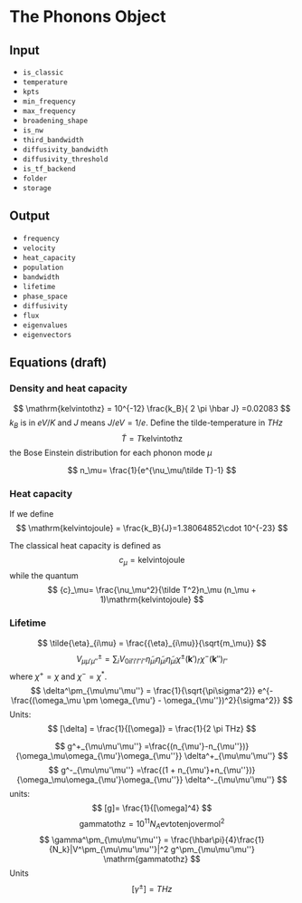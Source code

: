 # The Phonons Object
## Input
- `is_classic`
- `temperature`
- `kpts`
- `min_frequency`
- `max_frequency`
- `broadening_shape`
- `is_nw`
- `third_bandwidth`
- `diffusivity_bandwidth`
- `diffusivity_threshold`
- `is_tf_backend`
- `folder`
- `storage`

## Output
- `frequency`
- `velocity`
- `heat_capacity`
- `population`
- `bandwidth`
- `lifetime`
- `phase_space`
- `diffusivity`
- `flux`
- `eigenvalues`
- `eigenvectors`



## Equations  (draft)

### Density and heat capacity
$$
\mathrm{kelvintothz} = 10^{-12} \frac{k_B}{ 2 \pi \hbar J} =0.02083
$$
$k_B$ is in $eV/K$ and $J$ means $J/eV=1/e$.
Define the tilde-temperature in $THz$
$$
\tilde T =  T\mathrm{kelvintothz}
$$
the Bose Einstein distribution for each phonon mode $\mu$

$$
n_\mu= \frac{1}{e^{\nu_\mu/\tilde T}-1}
$$

### Heat capacity

If we define
$$
\mathrm{kelvintojoule} = \frac{k_B}{J}=1.38064852\cdot 10^{-23}
$$

The classical heat capacity is defined as
$$
{c}_\mu = \mathrm{kelvintojoule}
$$
while the quantum
$$
{c}_\mu= \frac{\nu_\mu^2}{\tilde T^2}n_\mu (n_\mu + 1)\mathrm{kelvintojoule}
$$


### Lifetime
$$
\tilde{\eta}_{i\mu} = \frac{{\eta}_{i\mu}}{\sqrt{m_\mu}}
$$
$$
V^{\pm}_{\mu\mu'\mu''}=\sum_{i}V_{0il'i'l''i''}\tilde\eta_{\mu i}\tilde\eta_{\mu i}\tilde\eta_{\mu i}\chi^\pm(\mathbf k')_{l'}\chi^-(\mathbf k'')_{l''}
$$
where $\chi^+ = \chi$ and $\chi^- = \chi^*$.
$$
\delta^\pm_{\mu\mu'\mu''} = \frac{1}{\sqrt{\pi\sigma^2}} e^{-\frac{(\omega_\mu \pm \omega_{\mu'} - \omega_{\mu''})^2}{\sigma^2}}
$$
Units:
$$
[\delta] = \frac{1}{[\omega]} = \frac{1}{2 \pi THz}
$$

$$
g^+_{\mu\mu'\mu''} =\frac{(n_{\mu'}-n_{\mu''})}{\omega_\mu\omega_{\mu'}\omega_{\mu''}} \delta^+_{\mu\mu'\mu''}
$$
$$
g^-_{\mu\mu'\mu''} =\frac{(1 + n_{\mu'}+n_{\mu''})}{\omega_\mu\omega_{\mu'}\omega_{\mu''}} \delta^-_{\mu\mu'\mu''}
$$
units:
$$
[g]=  \frac{1}{[\omega]^4}
$$
$$
\mathrm{gammatothz} = 10^{11}N_A\mathrm{evtotenjovermol}^2
$$
$$
\gamma^\pm_{\mu\mu'\mu''} = \frac{\hbar\pi}{4}\frac{1}{N_k}|V^\pm_{\mu\mu'\mu''}|^2 g^\pm_{\mu\mu'\mu''} \mathrm{gammatothz}
$$
Units
$$
[\gamma^\pm]=THz
$$